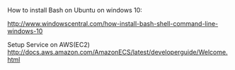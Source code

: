 How to install Bash on Ubuntu on windows 10:

http://www.windowscentral.com/how-install-bash-shell-command-line-windows-10

Setup Service on AWS(EC2)
http://docs.aws.amazon.com/AmazonECS/latest/developerguide/Welcome.html
